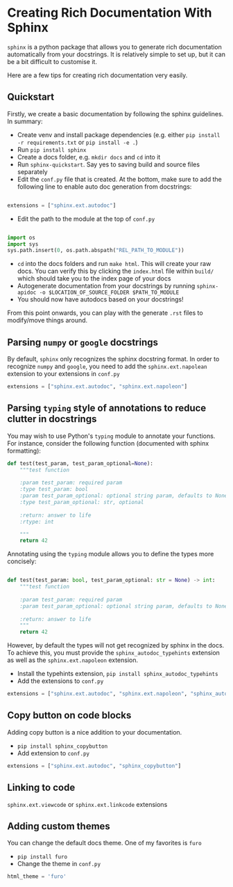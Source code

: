 # Creating Rich Documentation With Sphinx

`sphinx` is a python package that allows you to generate rich documentation automatically from your docstrings. It is relatively simple to set up, but it can be a bit difficult to customise it.

Here are a few tips for creating rich documentation very easily.

## Quickstart
Firstly, we create a basic documentation by following the sphinx guidelines. In summary:
- Create venv and install package dependencies (e.g. either `pip install -r requirements.txt` or `pip install -e .`)
- Run `pip install sphinx`
- Create a docs folder, e.g. `mkdir docs` and `cd` into it
- Run `sphinx-quickstart`. Say yes to saving build and source files separately
- Edit the `conf.py` file that is created. At the bottom, make sure to add the following line to enable auto doc generation from docstrings:
```python

extensions = ["sphinx.ext.autodoc"]
```
- Edit the path to the module at the top of `conf.py`
```python

import os
import sys
sys.path.insert(0, os.path.abspath("REL_PATH_TO_MODULE"))

```
- `cd` into the docs folders and run `make html`. This will create your raw docs. You can verify this by clicking the `index.html` file within `build/` which should take you to the index page of your docs
- Autogenerate documentation from your docstrings by running `sphinx-apidoc -o $LOCATION_OF_SOURCE_FOLDER $PATH_TO_MODULE`
- You should now have autodocs based on your docstrings!

From this point onwards, you can play with the generate `.rst` files to modify/move things around.

## Parsing `numpy` or `google` docstrings

By default, `sphinx` only recognizes the sphinx docstring format. In order to recognize `numpy` and `google`, you need to add the `sphinx.ext.napolean` extension to your extensions in `conf.py`
```python
extensions = ["sphinx.ext.autodoc", "sphinx.ext.napoleon"]
```

## Parsing `typing` style of annotations to reduce clutter in docstrings

You may wish to use Python's `typing` module to annotate your functions. For instance, consider the following function (documented with sphinx formatting):
```python
def test(test_param, test_param_optional=None):
    """test function
    
    :param test_param: required param
    :type test_param: bool
    :param test_param_optional: optional string param, defaults to None
    :type test_param_optional: str, optional
    
    :return: answer to life
    :rtype: int

    """
    return 42
```
Annotating using the `typing` module allows you to define the types more concisely:
```python

def test(test_param: bool, test_param_optional: str = None) -> int:
    """test function
    
    :param test_param: required param
    :param test_param_optional: optional string param, defaults to None
    
    :return: answer to life
    """
    return 42
```

However, by default the types will not get recognized by sphinx in the docs. To achieve this, you must provide the `sphinx_autodoc_typehints` extension as well as the `sphinx.ext.napoleon` extension.

- Install the typehints extension, `pip install sphinx_autodoc_typehints`
- Add the extensions to `conf.py`
```python
extensions = ["sphinx.ext.autodoc", "sphinx.ext.napoleon", "sphinx_autodoc_typehints"]  # note, typehints extension should follow the napoleon one
```

## Copy button on code blocks

Adding copy button is a nice addition to your documentation.

- `pip install sphinx_copybutton`
- Add extension to `conf.py`
```python
extensions = ["sphinx.ext.autodoc", "sphinx_copybutton"]
```

## Linking to code

`sphinx.ext.viewcode` or `sphinx.ext.linkcode` extensions

## Adding custom themes

You can change the default docs theme. One of my favorites is `furo`

- `pip install furo`
- Change the theme in `conf.py`
```python
html_theme = 'furo'
```
